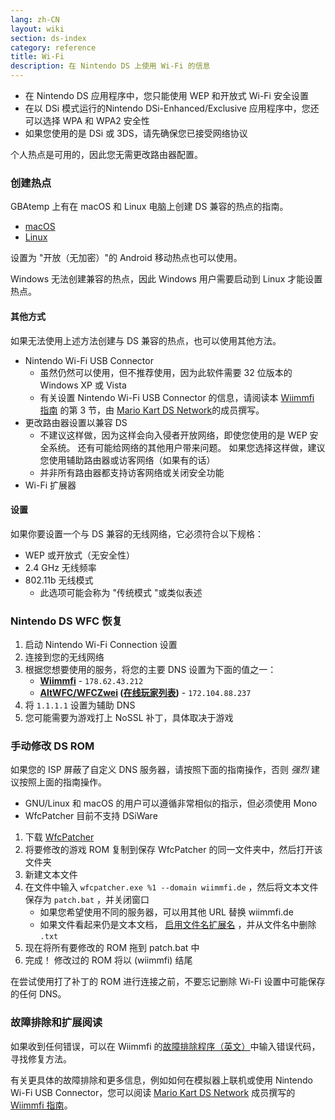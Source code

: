 ```yaml
---
lang: zh-CN
layout: wiki
section: ds-index
category: reference
title: Wi-Fi
description: 在 Nintendo DS 上使用 Wi-Fi 的信息
---
```


- 在 Nintendo DS 应用程序中，您只能使用 WEP 和开放式 Wi-Fi 安全设置
- 在以 DSi 模式运行的Nintendo DSi-Enhanced/Exclusive 应用程序中，您还可以选择 WPA 和 WPA2 安全性
- 如果您使用的是 DSi 或 3DS，请先确保您已接受网络协议

个人热点是可用的，因此您无需更改路由器配置。

### 创建热点
GBAtemp 上有在 macOS 和 Linux 电脑上创建 DS 兼容的热点的指南。
- [macOS](https://gbatemp.net/threads/571658)
- [Linux](https://gbatemp.net/threads/543283)

设置为 "开放（无加密）"的 Android 移动热点也可以使用。

Windows 无法创建兼容的热点，因此 Windows 用户需要启动到 Linux 才能设置热点。
#### 其他方式
如果无法使用上述方法创建与 DS 兼容的热点，也可以使用其他方法。
- Nintendo Wi-Fi USB Connector
    - 虽然仍然可以使用，但不推荐使用，因为此软件需要 32 位版本的 Windows XP 或 Vista
    - 有关设置 Nintendo Wi-Fi USB Connector 的信息，请阅读本 [Wiimmfi 指南](https://docs.google.com/document/d/1f3PChwQig40UaiPXlh-Gi5CggGiBPzyrpiecLZlT8ZE/edit?usp=sharing) 的第 3 节，由 [Mario Kart DS Network](https://discord.gg/pa9bea6)的成员撰写。
- 更改路由器设置以兼容 DS
    - 不建议这样做，因为这样会向入侵者开放网络，即使您使用的是 WEP 安全系统。 还有可能给网络的其他用户带来问题。 如果您选择这样做，建议您使用辅助路由器或访客网络（如果有的话）
    - 并非所有路由器都支持访客网络或关闭安全功能
- Wi-Fi 扩展器

#### 设置
如果你要设置一个与 DS 兼容的无线网络，它必须符合以下规格：
- WEP 或开放式（无安全性）
- 2.4 GHz 无线频率
- 802.11b 无线模式
    - 此选项可能会称为 "传统模式 "或类似表述

### Nintendo DS WFC 恢复
1. 启动 Nintendo Wi-Fi Connection 设置
1. 连接到您的无线网络
1. 根据您想要使用的服务，将您的主要 DNS 设置为下面的值之一：
    - **[Wiimmfi](https://wiimmfi.de)** - `178.62.43.212`
    - **[AltWFC/WFCZwei](https://save-nintendo-wifi.com/) ([在线玩家列表](http://zwei.moe:9001))** - `172.104.88.237`
1. 将 `1.1.1.1` 设置为辅助 DNS
1. 您可能需要为游戏打上 NoSSL 补丁，具体取决于游戏

### 手动修改 DS ROM
如果您的 ISP 屏蔽了自定义 DNS 服务器，请按照下面的指南操作，否则 *强烈* 建议按照上面的指南操作。

- GNU/Linux 和 macOS 的用户可以遵循非常相似的指示，但必须使用 Mono
- WfcPatcher 目前不支持 DSiWare

1. 下载 [WfcPatcher](https://github.com/AdmiralCurtiss/WfcPatcher/releases)
1. 将要修改的游戏 ROM 复制到保存 WfcPatcher 的同一文件夹中，然后打开该文件夹
1. 新建文本文件
1. 在文件中输入 `wfcpatcher.exe %1 --domain wiimmfi.de` ，然后将文本文件保存为 `patch.bat` ，并关闭窗口
    - 如果您希望使用不同的服务器，可以用其他 URL 替换 wiimmfi.de
    - 如果文件看起来仍是文本文档， [启用文件名扩展名](https://dsi.cfw.guide/file-extensions-%28windows%29) ，并从文件名中删除 `.txt`
1. 现在将所有要修改的 ROM 拖到 patch.bat 中
1. 完成！ 修改过的 ROM 将以 (wiimmfi) 结尾

在尝试使用打了补丁的 ROM 进行连接之前，不要忘记删除 Wi-Fi 设置中可能保存的任何 DNS。

### 故障排除和扩展阅读
如果收到任何错误，可以在 Wiimmfi 的[故障排除程序（英文）](https://wiimmfi.de/error)中输入错误代码，寻找修复方法。

有关更具体的故障排除和更多信息，例如如何在模拟器上联机或使用 Nintendo Wi-Fi USB Connector，您可以阅读 [Mario Kart DS Network](https://discord.gg/pa9bea6) 成员撰写的 [Wiimmfi 指南](https://docs.google.com/document/d/1f3PChwQig40UaiPXlh-Gi5CggGiBPzyrpiecLZlT8ZE/edit?usp=sharing)。
